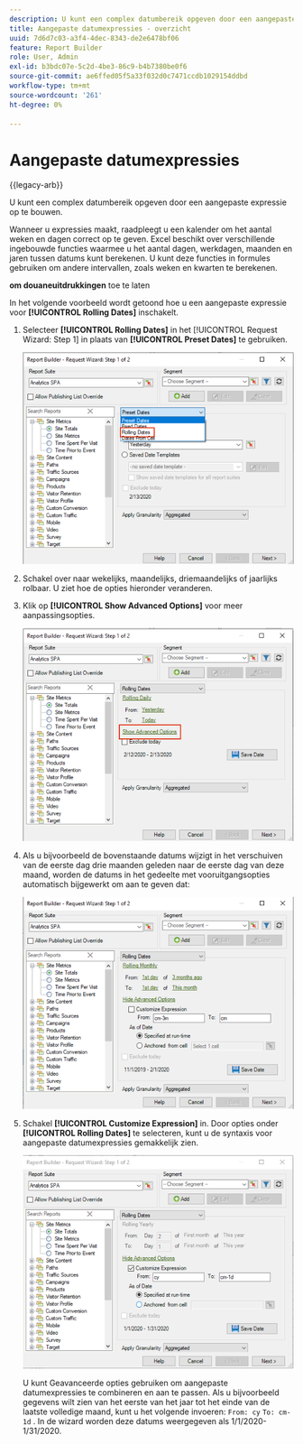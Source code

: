 ```yaml
---
description: U kunt een complex datumbereik opgeven door een aangepaste expressie op te bouwen.
title: Aangepaste datumexpressies - overzicht
uuid: 7d6d7c03-a3f4-4dec-8343-de2e6478bf06
feature: Report Builder
role: User, Admin
exl-id: b3bdc07e-5c2d-4be3-86c9-b4b7380be0f6
source-git-commit: ae6ffed05f5a33f032d0c7471ccdb1029154ddbd
workflow-type: tm+mt
source-wordcount: '261'
ht-degree: 0%

---
```


# Aangepaste datumexpressies

{{legacy-arb}}

U kunt een complex datumbereik opgeven door een aangepaste expressie op te bouwen.

Wanneer u expressies maakt, raadpleegt u een kalender om het aantal weken en dagen correct op te geven. Excel beschikt over verschillende ingebouwde functies waarmee u het aantal dagen, werkdagen, maanden en jaren tussen datums kunt berekenen. U kunt deze functies in formules gebruiken om andere intervallen, zoals weken en kwarten te berekenen.

**om douaneuitdrukkingen** toe te laten

In het volgende voorbeeld wordt getoond hoe u een aangepaste expressie voor **[!UICONTROL Rolling Dates]** inschakelt.

1. Selecteer **[!UICONTROL Rolling Dates]** in het [!UICONTROL Request Wizard: Step 1] in plaats van **[!UICONTROL Preset Dates]** te gebruiken.

   ![&#x200B; Schermafbeelding die de Geselecteerde Data van het Draaien toont.](assets/rolldates1.png)

1. Schakel over naar wekelijks, maandelijks, driemaandelijks of jaarlijks rolbaar. U ziet hoe de opties hieronder veranderen.
1. Klik op **[!UICONTROL Show Advanced Options]** voor meer aanpassingsopties.

   ![&#x200B; Screenshot die de Show Geavanceerde Opties benadrukt.](assets/rolldates2.png)

1. Als u bijvoorbeeld de bovenstaande datums wijzigt in het verschuiven van de eerste dag drie maanden geleden naar de eerste dag van deze maand, worden de datums in het gedeelte met vooruitgangsopties automatisch bijgewerkt om aan te geven dat:

   ![&#x200B; Scherenshot die de het rollen data van de eerste dag drie maanden geleden aan de eerste dag van deze maand toont.](assets/rolldatesfor3.png)

1. Schakel **[!UICONTROL Customize Expression]** in. Door opties onder **[!UICONTROL Rolling Dates]** te selecteren, kunt u de syntaxis voor aangepaste datumexpressies gemakkelijk zien.

   ![&#x200B; Schermafbeelding tonen die Geselecteerde Uitdrukking van de Aanpassing tonen.](assets/rolldatesfor5.png)

   U kunt Geavanceerde opties gebruiken om aangepaste datumexpressies te combineren en aan te passen. Als u bijvoorbeeld gegevens wilt zien van het eerste van het jaar tot het einde van de laatste volledige maand, kunt u het volgende invoeren: `From: cy` `To: cm-1d` . In de wizard worden deze datums weergegeven als 1/1/2020-1/31/2020.
